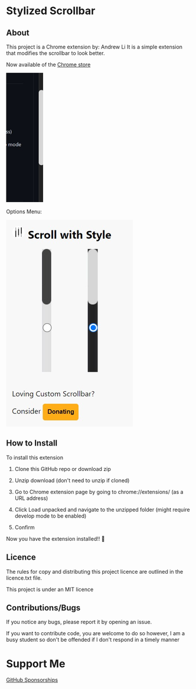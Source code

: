 
# Stylized Scrollbar

## About

This project is a Chrome extension by: Andrew Li
It is a simple extension that modifies the scrollbar to look better.

Now available of the [Chrome store](https://chrome.google.com/webstore/detail/stylized-scrollbar/igpchmaapelclmhofnheepclmfniobnc?hl=en)

<img src="images/screenshot1.jpg" alt="screenshot1" width="100px" />

Options Menu:

![screenshot2](images/screenshot2.jpg)


## How to Install

To install this extension

1. Clone this GitHub repo or download zip

2. Unzip download (don't need to unzip if cloned)

3. Go to Chrome extension page by going to chrome://extensions/ (as a URL address)

4. Click Load unpacked and navigate to the unzipped folder (might require develop mode to be enabled)

5. Confirm

Now you have the extension installed!! 🤩
## Licence

The rules for copy and distributing this project licence are 
outlined in the licence.txt file.

This project is under an MIT licence 

## Contributions/Bugs

If you notice any bugs, please report it by opening an issue.

If you want to contribute code, you are welcome to do so however, 
I am a busy student so don't be offended if I don't respond in a timely manner

# Support Me

[GitHub Sponsorships](https://github.com/sponsors/Zeyu-Li)

